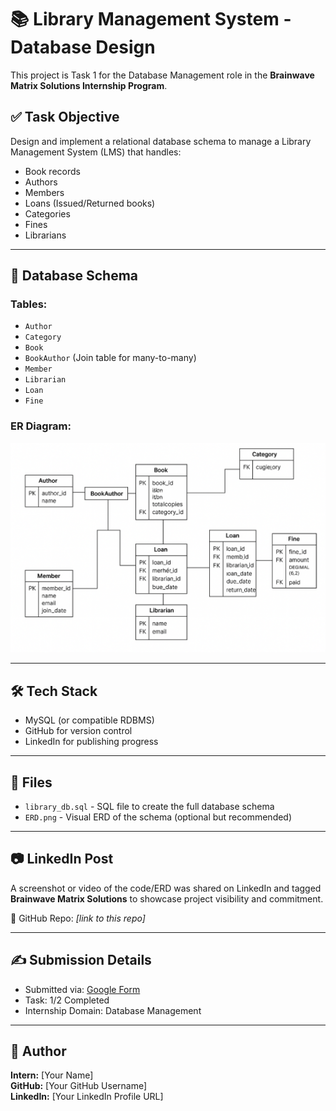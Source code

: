 # 📚 Library Management System - Database Design

This project is Task 1 for the Database Management role in the **Brainwave Matrix Solutions Internship Program**.

## ✅ Task Objective

Design and implement a relational database schema to manage a Library Management System (LMS) that handles:

- Book records
- Authors
- Members
- Loans (Issued/Returned books)
- Categories
- Fines
- Librarians

---

## 🧱 Database Schema

### Tables:
- `Author`
- `Category`
- `Book`
- `BookAuthor` (Join table for many-to-many)
- `Member`
- `Librarian`
- `Loan`
- `Fine`

### ER Diagram:
![ERD](ERD.png) <!-- Replace with actual ERD image if available -->

---

## 🛠️ Tech Stack
- MySQL (or compatible RDBMS)
- GitHub for version control
- LinkedIn for publishing progress

---

## 📁 Files

- `library_db.sql` - SQL file to create the full database schema
- `ERD.png` - Visual ERD of the schema (optional but recommended)

---

## 📷 LinkedIn Post

A screenshot or video of the code/ERD was shared on LinkedIn and tagged **Brainwave Matrix Solutions** to showcase project visibility and commitment.

🔗 GitHub Repo: _[link to this repo]_

---

## ✍️ Submission Details

- Submitted via: [Google Form](https://forms.gle/54YWzaCYKrxzNZeGA)
- Task: 1/2 Completed
- Internship Domain: Database Management

---

## 📌 Author

**Intern:** [Your Name]  
**GitHub:** [Your GitHub Username]  
**LinkedIn:** [Your LinkedIn Profile URL]
